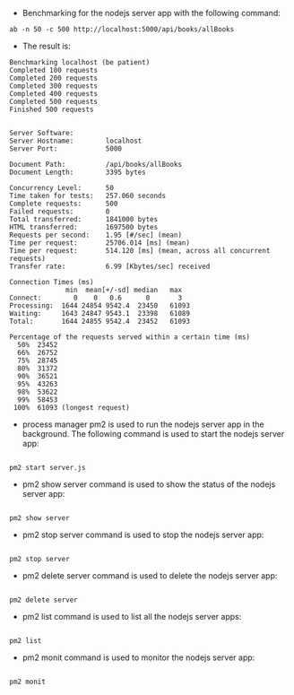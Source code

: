 - Benchmarking for the nodejs server app with the following command:

```
ab -n 50 -c 500 http://localhost:5000/api/books/allBooks
```

- The result is:

```
Benchmarking localhost (be patient)
Completed 100 requests
Completed 200 requests
Completed 300 requests
Completed 400 requests
Completed 500 requests
Finished 500 requests


Server Software:
Server Hostname:        localhost
Server Port:            5000

Document Path:          /api/books/allBooks
Document Length:        3395 bytes

Concurrency Level:      50
Time taken for tests:   257.060 seconds
Complete requests:      500
Failed requests:        0
Total transferred:      1841000 bytes
HTML transferred:       1697500 bytes
Requests per second:    1.95 [#/sec] (mean)
Time per request:       25706.014 [ms] (mean)
Time per request:       514.120 [ms] (mean, across all concurrent requests)
Transfer rate:          6.99 [Kbytes/sec] received

Connection Times (ms)
              min  mean[+/-sd] median   max
Connect:        0    0   0.6      0       3
Processing:  1644 24854 9542.4  23450   61093
Waiting:     1643 24847 9543.1  23398   61089
Total:       1644 24855 9542.4  23452   61093

Percentage of the requests served within a certain time (ms)
  50%  23452
  66%  26752
  75%  28745
  80%  31372
  90%  36521
  95%  43263
  98%  53622
  99%  58453
 100%  61093 (longest request)

```

- process manager pm2 is used to run the nodejs server app in the background. The following command is used to start the nodejs server app:

```

pm2 start server.js

```

- pm2 show server command is used to show the status of the nodejs server app:

```

pm2 show server

```

- pm2 stop server command is used to stop the nodejs server app:

```

pm2 stop server

```

- pm2 delete server command is used to delete the nodejs server app:

```

pm2 delete server

```

- pm2 list command is used to list all the nodejs server apps:

```

pm2 list

```

- pm2 monit command is used to monitor the nodejs server app:

```

pm2 monit

```
